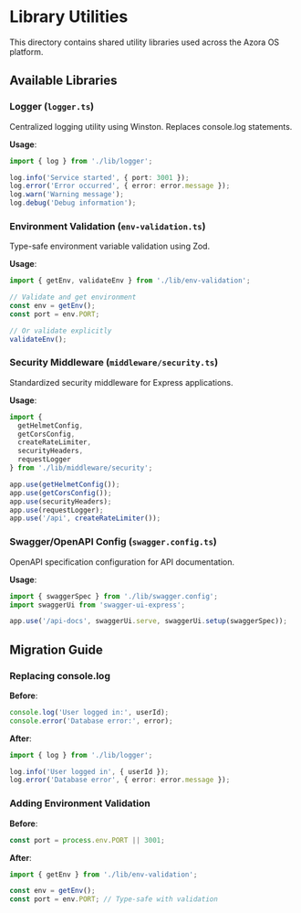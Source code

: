 # Library Utilities

This directory contains shared utility libraries used across the Azora OS platform.

## Available Libraries

### Logger (`logger.ts`)
Centralized logging utility using Winston. Replaces console.log statements.

**Usage**:
```typescript
import { log } from './lib/logger';

log.info('Service started', { port: 3001 });
log.error('Error occurred', { error: error.message });
log.warn('Warning message');
log.debug('Debug information');
```

### Environment Validation (`env-validation.ts`)
Type-safe environment variable validation using Zod.

**Usage**:
```typescript
import { getEnv, validateEnv } from './lib/env-validation';

// Validate and get environment
const env = getEnv();
const port = env.PORT;

// Or validate explicitly
validateEnv();
```

### Security Middleware (`middleware/security.ts`)
Standardized security middleware for Express applications.

**Usage**:
```typescript
import { 
  getHelmetConfig, 
  getCorsConfig, 
  createRateLimiter,
  securityHeaders,
  requestLogger 
} from './lib/middleware/security';

app.use(getHelmetConfig());
app.use(getCorsConfig());
app.use(securityHeaders);
app.use(requestLogger);
app.use('/api', createRateLimiter());
```

### Swagger/OpenAPI Config (`swagger.config.ts`)
OpenAPI specification configuration for API documentation.

**Usage**:
```typescript
import { swaggerSpec } from './lib/swagger.config';
import swaggerUi from 'swagger-ui-express';

app.use('/api-docs', swaggerUi.serve, swaggerUi.setup(swaggerSpec));
```

## Migration Guide

### Replacing console.log

**Before**:
```javascript
console.log('User logged in:', userId);
console.error('Database error:', error);
```

**After**:
```typescript
import { log } from './lib/logger';

log.info('User logged in', { userId });
log.error('Database error', { error: error.message });
```

### Adding Environment Validation

**Before**:
```javascript
const port = process.env.PORT || 3001;
```

**After**:
```typescript
import { getEnv } from './lib/env-validation';

const env = getEnv();
const port = env.PORT; // Type-safe with validation
```

